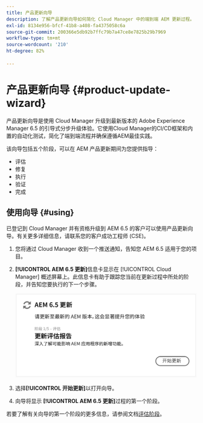 ```yaml
---
title: 产品更新向导
description: 了解产品更新向导如何简化 Cloud Manager 中的端到端 AEM 更新过程。
exl-id: 8134e956-bfcf-41b8-a408-fa4375058c6a
source-git-commit: 200366e5db92b7ffc79b7a47ce8e7825b29b7969
workflow-type: tm+mt
source-wordcount: '210'
ht-degree: 82%

---
```



# 产品更新向导 {#product-update-wizard}

产品更新向导是使用 Cloud Manager 升级到最新版本的 Adobe Experience Manager 6.5 的引导式分步升级体验。它使用Cloud Manager的CI/CD框架和内置的自动化测试，简化了端到端流程并确保遵循AEM最佳实践。

该向导包括五个阶段，可以在 AEM 产品更新期间为您提供指导：

* 评估
* 修复
* 执行
* 验证
* 完成

## 使用向导 {#using}

已登记到 Cloud Manager 并有资格升级到 AEM 6.5 的客户可以使用产品更新向导。有关更多详细信息，请联系您的客户成功工程师 (CSE)。

1. 您将通过 Cloud Manager 收到一个推送通知，告知您 AEM 6.5 适用于您的项目。

1. **[!UICONTROL AEM 6.5 更新]**&#x200B;信息卡显示在 [!UICONTROL Cloud Manager] 概述屏幕上。此信息卡有助于跟踪您当前在更新过程中所处的阶段，并告知您要执行的下一个步骤。

   ![更新向导信息卡](/help/assets/Start-Update.png)

1. 选择&#x200B;**[!UICONTROL 开始更新]**&#x200B;以打开向导。

1. 向导将显示 **[!UICONTROL AEM 6.5 更新]**&#x200B;过程的第一个阶段。

若要了解有关向导的第一个阶段的更多信息，请参阅文档[评估阶段](/help/product-update-wizard/evaluation.md)。

